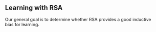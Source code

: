 ## Learning with RSA

Our general goal is to determine whether RSA provides a good inductive bias for learning. 